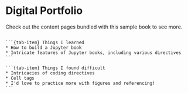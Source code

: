 # Digital Portfolio

Check out the content pages bundled with this sample book to see more.

```{tableofcontents}
```

````{tab-set}
```{tab-item} Things I learned
* How to build a Jupyter book
* Intricate features of Jupyter books, including various directives
```

```{tab-item} Things I found difficult
* Intricacies of coding directives
* Cell tags
* I'd love to practice more with figures and referencing!
```
````